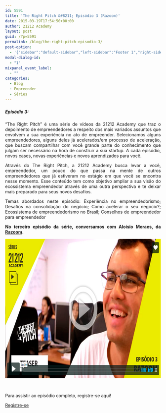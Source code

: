 ```yaml
---
id: 5591
title: 'The Right Pitch &#8211; Episódio 3 (Razoom)'
date: 2015-03-19T17:54:50+00:00
author: 21212 Academy
layout: post
guid: /?p=5591
permalink: /blog/the-right-pitch-episodio-3/
post-option:
  - '{"sidebar":"default-sidebar","left-sidebar":"Footer 1","right-sidebar":"Footer 1","page-title":"","page-caption":""}'
modal-dialog-id:
  - "1"
mixpanel_event_label:
  - ""
categories:
  - Blog
  - Empreender
  - Séries
---
```

#####

##### Episódio 3:

<p style="text-align: justify;">
  “The Right Pitch” é uma série de vídeos da 21212 Academy que traz o depoimento de empreendedores a respeito dos mais variados assuntos que envolvem a sua experiência no ato de empreender. Selecionamos alguns empreendedores, alguns deles já acelerados/em processo de aceleração, que buscam compartilhar com você grande parte do conhecimento que julgam ser necessário na hora de construir a sua startup. A cada episódio, novos cases, novas experiências e novos aprendizados para você.
</p>

<p style="text-align: justify;">
  Através do The Right Pitch, a 21212 Academy busca levar a você, empreendedor, um pouco do que passa na mente de outros empreendedores que já estiveram no estágio em que você se encontra nesse momento. Esse conteúdo tem como objetivo ampliar a sua visão do ecossistema empreendedor através de uma outra perspectiva e te deixar mais preparado para seus novos desafios.
</p>

<p style="text-align: justify;">
  Temas abordados neste episódio: Experiência no empreendedorismo; Desafios na consolidação do negócio; Como acelerar o seu negócio?; Ecossistema de empreendedorismo no Brasil; Conselhos de empreendedor para empreendedor
</p>

<p style="text-align: justify;">
  <strong>No terceiro episódio da série, conversamos com Aloisio Moraes, da <a href="http://www.razoom.com.br/">Razoom</a>.</strong>
</p>

[<img class="aligncenter wp-image-5598 size-full" src="/wp-content/uploads/2015/03/trp_ep3_banner.png" alt="Episódio" width="799" height="449" />](/course/the-right-pitch/?course_type=content&course_page=3)

&nbsp;

Para assistir ao episódio completo, registre-se aqui!

<div class="gdlr-course-button" >
  <a  href='/'>Registre-se</a>
</div>

&nbsp;